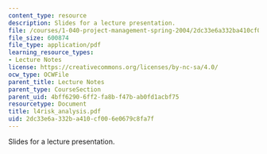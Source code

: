 ```yaml
---
content_type: resource
description: Slides for a lecture presentation.
file: /courses/1-040-project-management-spring-2004/2dc33e6a332ba410cf006e0679c8fa7f_l4risk_analysis.pdf
file_size: 600874
file_type: application/pdf
learning_resource_types:
- Lecture Notes
license: https://creativecommons.org/licenses/by-nc-sa/4.0/
ocw_type: OCWFile
parent_title: Lecture Notes
parent_type: CourseSection
parent_uid: 4bff6290-6ff2-fa8b-f47b-ab0fd1acbf75
resourcetype: Document
title: l4risk_analysis.pdf
uid: 2dc33e6a-332b-a410-cf00-6e0679c8fa7f
---
```

Slides for a lecture presentation.